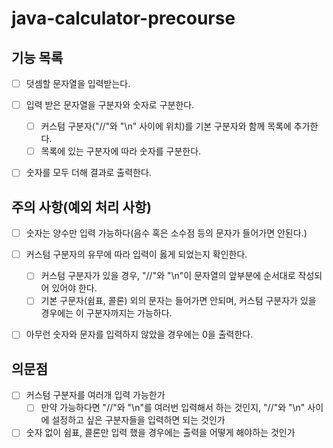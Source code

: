 # java-calculator-precourse

## 기능 목록
- [ ] 덧셈할 문자열을 입력받는다.
      
- [ ] 입력 받은 문자열을 구분자와 숫자로 구분한다.
  - [ ] 커스텀 구분자("//"와 "\n" 사이에 위치)를 기본 구분자와 함께 목록에 추가한다.
  - [ ] 목록에 있는 구분자에 따라 숫자를 구분한다.

- [ ] 숫자를 모두 더해 결과로 출력한다.

## 주의 사항(예외 처리 사항)
- [ ] 숫자는 양수만 입력 가능하다(음수 혹은 소수점 등의 문자가 들어가면 안된다.)

- [ ] 커스텀 구분자의 유무에 따라 입력이 옳게 되었는지 확인한다.
  - [ ] 커스텀 구분자가 있을 경우, "//"와 "\n"이 문자열의 앞부분에 순서대로 작성되어 있어야 한다.
  - [ ] 기본 구문자(쉼표, 콜론) 외의 문자는 들어가면 안되며, 커스텀 구분자가 있을 경우에는 이 구분자까지는 가능하다.

- [ ] 아무런 숫자와 문자를 입력하지 않았을 경우에는 0을 출력한다.

## 의문점
- [ ] 커스텀 구분자를 여러개 입력 가능한가
  - [ ] 만약 가능하다면 "//"와 "\n"를 여러번 입력해서 하는 것인지, "//"와 "\n" 사이에 설정하고 싶은 구분자들을 입력하면 되는 것인가

- [ ] 숫자 없이 쉼표, 콜론만 입력 했을 경우에는 출력을 어떻게 해야하는 것인가
